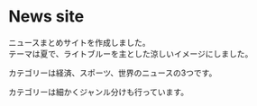 # News site

ニュースまとめサイトを作成しました。<br>
テーマは夏で、ライトブルーを主とした涼しいイメージにしました。<br>
<p>カテゴリーは経済、スポーツ、世界のニュースの3つです。</p>
カテゴリーは細かくジャンル分けも行っています。
